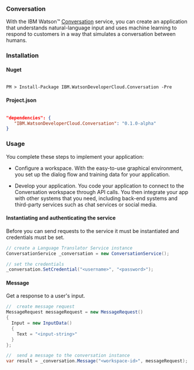 ### Conversation

With the IBM Watson™ [Conversation][conversation] service, you can create an application that understands natural-language input and uses machine learning to respond to customers in a way that simulates a conversation between humans.

### Installation
#### Nuget
```

PM > Install-Package IBM.WatsonDeveloperCloud.Conversation -Pre

```
#### Project.json
```JSON

"dependencies": {
   "IBM.WatsonDeveloperCloud.Conversation": "0.1.0-alpha"
}

```
### Usage
You complete these steps to implement your application:

* Configure a workspace. With the easy-to-use graphical environment, you set up the dialog flow and training data for your application.

* Develop your application. You code your application to connect to the Conversation workspace through API calls. You then integrate your app with other systems that you need, including back-end systems and third-party services such as chat services or social media.

#### Instantiating and authenticating the service
Before you can send requests to the service it must be instantiated and credentials must be set.
```cs
// create a Language Translator Service instance
ConversationService _conversation = new ConversationService();

// set the credentials
_conversation.SetCredential("<username>", "<password>");
```
<!-- #### List workspaces
List existing workspaces for the service instance.
```cs
``` -->

<!-- ##### Create workspace
Create a new workspace.
```cs
``` -->

<!-- ##### Delete workspace
Delete an existing workspace.
```cs
``` -->

<!-- ##### Get workspace details
Get detailed information about a specific workspace.
```cs
``` -->

<!-- ##### Update workspace details
Update an existing workspace.
```cs
``` -->

#### Message
Get a response to a user's input.
```cs
//  create message request
MessageRequest messageRequest = new MessageRequest()
{
  Input = new InputData()
  {
    Text = "<input-string>"
  }
};

//  send a message to the conversation instance
var result = _conversation.Message("<workspace-id>", messageRequest);
```

[conversation]:http://www.ibm.com/watson/developercloud/doc/conversation/
